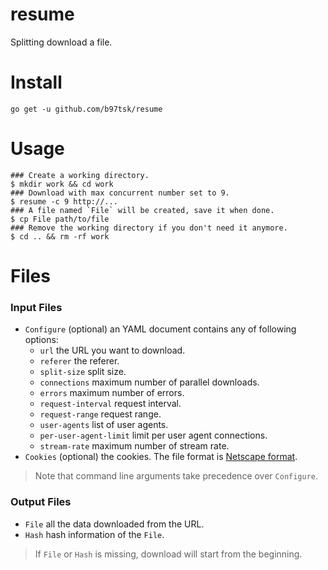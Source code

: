 # resume

Splitting download a file.

# Install

```
go get -u github.com/b97tsk/resume
```

# Usage

```console
### Create a working directory.
$ mkdir work && cd work
### Download with max concurrent number set to 9.
$ resume -c 9 http://...
### A file named `File` will be created, save it when done.
$ cp File path/to/file
### Remove the working directory if you don't need it anymore.
$ cd .. && rm -rf work
```

# Files

### Input Files

- `Configure` (optional) an YAML document contains any of following options:
  - `url` the URL you want to download.
  - `referer` the referer.
  - `split-size` split size.
  - `connections` maximum number of parallel downloads.
  - `errors` maximum number of errors.
  - `request-interval` request interval.
  - `request-range` request range.
  - `user-agents` list of user agents.
  - `per-user-agent-limit` limit per user agent connections.
  - `stream-rate` maximum number of stream rate.
- `Cookies` (optional) the cookies. The file format is [Netscape format](https://unix.stackexchange.com/a/210282).

> Note that command line arguments take precedence over `Configure`.

### Output Files

- `File` all the data downloaded from the URL.
- `Hash` hash information of the `File`.

> If `File` or `Hash` is missing, download will start from the beginning.
